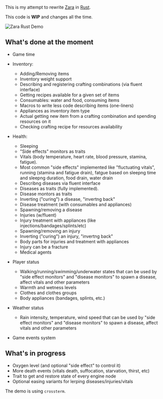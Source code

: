 This is my attempt to rewrite [Zara](https://github.com/vagrod/zara) in [Rust](https://www.rust-lang.org).

This code is **WIP** and changes all the time.

![Zara Rust Demo](http://imw.su/zara_rust_007.png)

## What's done at the moment
- Game time

- Inventory:
  + Adding/Removing items
  + Inventory weight support
  + Describing and registering crafting combinations (via fluent interface)
  + Getting recipes available for a given set of items
  + Consumables: water and food, consuming items
  + Macros to write less code describing items (one-liners)
  + Appliances as inventory item type
  + Actual getting new item from a crafting combination and spending resources on it
  + Checking crafting recipe for resources availability
  
- Health:
  + Sleeping
  + "Side effects" monitors as traits
  + Vitals (body temperature, heart rate, blood pressure, stamina, fatigue). 
  + Most common "side effects" implemented like "fluctuating vitals", running (stamina and fatigue drain), fatgue based on sleepng time and sleepng duration, food drain, water drain
  + Describng diseases via fluent interface
  + Diseases as traits (fully implemented). 
  + Disease montors as traits
  + Inverting ("curing") a disease, "invertng back"
  + Disease treatment (with consumables and appliances)
  + Spawning/removing a disease
  + Injuries (w/fluent)
  + Injury treatment with appliances (like injections/bandages/splints/etc)
  + Spawning/removing an injury
  + Inverting ("curing") an injury, "invertng back"
  + Body parts for injuries and treatment with appliances
  + Injury can be a fracture
  + Medical agents
 
- Player status
  + Walking/running/swimming/underwater states that can be used by "side effect monitors" and "disease monitors" to spawn a disease, affect vitals and other parameters
  + Warmth and wetness levels
  + Clothes and clothes groups
  + Body appliances (bandages, splints, etc.)

- Weather status
  + Rain intensity, temperature, wind speed that can be used by "side effect monitors" and "disease monitors" to spawn a disease, affect vitals and other parameters

- Game events system

## What's in progress
- Oxygen level (and optional "side effect" to control it)
- More death events (vitals death, suffocation, starvation, thirst, etc)
- Trait to get and restore state of every engine node
- Optional easing variants for lerping diseases/injuries/vitals

The demo is using `crossterm`.
